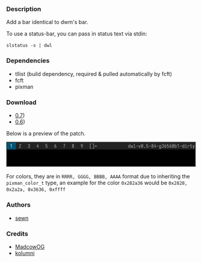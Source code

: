 ### Description

Add a bar identical to dwm's bar.

To use a status-bar, you can pass in status text via stdin:
```
slstatus -s | dwl
```

### Dependencies
* tllist (build dependency, required & pulled automatically by fcft)
* fcft
* pixman

### Download
- [0.7](/dwl/dwl-patches/raw/branch/main/patches/bar/bar-0.7.patch))
- [0.6](/dwl/dwl-patches/raw/branch/main/patches/bar/bar-0.6.patch))

Below is a preview of the patch.

![bar patch preview](bar.png)

For colors, they are in `RRRR, GGGG, BBBB, AAAA` format due to inheriting the `pixman_color_t` type, an example for the color `0x282a36` would be `0x2828, 0x2a2a, 0x3636, 0xffff`

### Authors
- [sewn](https://codeberg.org/sewn)

### Credits
- [MadcowOG](https://github.com/MadcowOG)
- [kolumni](https://github.com/kolunmi/dwlb)

